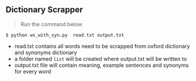 ## Dictionary Scrapper

> Run the command below

`$ python ws_with_syn.py  read.txt output.txt`


- read.txt contains all words need to be scrapped from oxford dictionary and synonyms dictionary
- a folder named `list` will be created where output.txt will be written to
- output.txt  file will contain meaning, example sentences and synonyms for every word
